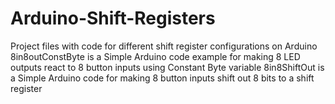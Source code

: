# Arduino-Shift-Registers
Project files with code for different shift register configurations on Arduino <BR />
8in8outConstByte is a Simple Arduino code example for making 8 LED outputs react to 8 button inputs using Constant Byte variable
8in8ShiftOut is a Simple Arduino code for making 8 button inputs shift out 8 bits to a shift register
